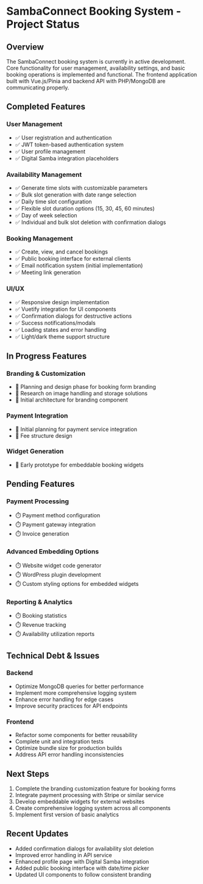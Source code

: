 # SambaConnect Booking System - Project Status

## Overview
The SambaConnect booking system is currently in active development. Core functionality for user management, availability settings, and basic booking operations is implemented and functional. The frontend application built with Vue.js/Pinia and backend API with PHP/MongoDB are communicating properly.

## Completed Features

### User Management
- ✅ User registration and authentication
- ✅ JWT token-based authentication system
- ✅ User profile management
- ✅ Digital Samba integration placeholders

### Availability Management
- ✅ Generate time slots with customizable parameters
- ✅ Bulk slot generation with date range selection
- ✅ Daily time slot configuration
- ✅ Flexible slot duration options (15, 30, 45, 60 minutes)
- ✅ Day of week selection
- ✅ Individual and bulk slot deletion with confirmation dialogs

### Booking Management
- ✅ Create, view, and cancel bookings
- ✅ Public booking interface for external clients
- ✅ Email notification system (initial implementation)
- ✅ Meeting link generation 

### UI/UX
- ✅ Responsive design implementation
- ✅ Vuetify integration for UI components
- ✅ Confirmation dialogs for destructive actions
- ✅ Success notifications/modals
- ✅ Loading states and error handling
- ✅ Light/dark theme support structure

## In Progress Features

### Branding & Customization
- 🔄 Planning and design phase for booking form branding
- 🔄 Research on image handling and storage solutions
- 🔄 Initial architecture for branding component

### Payment Integration
- 🔄 Initial planning for payment service integration
- 🔄 Fee structure design

### Widget Generation
- 🔄 Early prototype for embeddable booking widgets

## Pending Features

### Payment Processing
- ⏱️ Payment method configuration
- ⏱️ Payment gateway integration
- ⏱️ Invoice generation

### Advanced Embedding Options
- ⏱️ Website widget code generator
- ⏱️ WordPress plugin development
- ⏱️ Custom styling options for embedded widgets

### Reporting & Analytics
- ⏱️ Booking statistics
- ⏱️ Revenue tracking
- ⏱️ Availability utilization reports

## Technical Debt & Issues

### Backend
- Optimize MongoDB queries for better performance
- Implement more comprehensive logging system
- Enhance error handling for edge cases
- Improve security practices for API endpoints

### Frontend
- Refactor some components for better reusability
- Complete unit and integration tests
- Optimize bundle size for production builds
- Address API error handling inconsistencies

## Next Steps

1. Complete the branding customization feature for booking forms
2. Integrate payment processing with Stripe or similar service
3. Develop embeddable widgets for external websites
4. Create comprehensive logging system across all components
5. Implement first version of basic analytics

## Recent Updates
- Added confirmation dialogs for availability slot deletion
- Improved error handling in API service
- Enhanced profile page with Digital Samba integration
- Added public booking interface with date/time picker
- Updated UI components to follow consistent branding